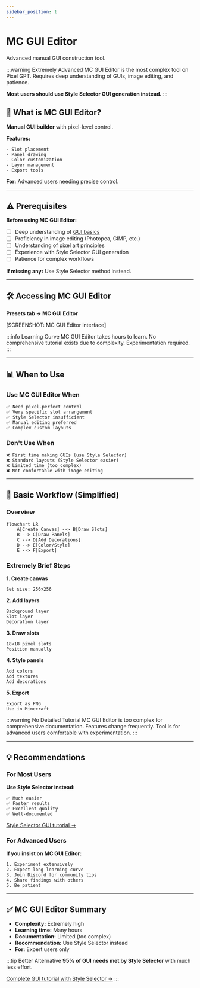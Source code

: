 ```yaml
---
sidebar_position: 1
---
```


# MC GUI Editor

Advanced manual GUI construction tool.

:::warning Extremely Advanced
MC GUI Editor is the most complex tool on Pixel GPT. Requires deep understanding of GUIs, image editing, and patience.

**Most users should use Style Selector GUI generation instead.**
:::

## 🎯 What is MC GUI Editor?

**Manual GUI builder** with pixel-level control.

**Features:**
```
- Slot placement
- Panel drawing
- Color customization
- Layer management
- Export tools
```

**For:** Advanced users needing precise control.

---

## ⚠️ Prerequisites

**Before using MC GUI Editor:**

- [ ] Deep understanding of [GUI basics](../../fundamentals/minecraft-textures/gui-textures)
- [ ] Proficiency in image editing (Photopea, GIMP, etc.)
- [ ] Understanding of pixel art principles
- [ ] Experience with Style Selector GUI generation
- [ ] Patience for complex workflows

**If missing any:** Use Style Selector method instead.

---

## 🛠️ Accessing MC GUI Editor

**Presets tab → MC GUI Editor**

[SCREENSHOT: MC GUI Editor interface]

:::info Learning Curve
MC GUI Editor takes hours to learn. No comprehensive tutorial exists due to complexity. Experimentation required.
:::

---

## 📊 When to Use

### Use MC GUI Editor When

```
✅ Need pixel-perfect control
✅ Very specific slot arrangement
✅ Style Selector insufficient
✅ Manual editing preferred
✅ Complex custom layouts
```

### Don't Use When

```
❌ First time making GUIs (use Style Selector)
❌ Standard layouts (Style Selector easier)
❌ Limited time (too complex)
❌ Not comfortable with image editing
```

---

## 🎯 Basic Workflow (Simplified)

### Overview

```mermaid
flowchart LR
    A[Create Canvas] --> B[Draw Slots]
    B --> C[Draw Panels]
    C --> D[Add Decorations]
    D --> E[Color/Style]
    E --> F[Export]
```

### Extremely Brief Steps

**1. Create canvas**
```
Set size: 256×256
```

**2. Add layers**
```
Background layer
Slot layer
Decoration layer
```

**3. Draw slots**
```
18×18 pixel slots
Position manually
```

**4. Style panels**
```
Add colors
Add textures
Add decorations
```

**5. Export**
```
Export as PNG
Use in Minecraft
```

:::warning No Detailed Tutorial
MC GUI Editor is too complex for comprehensive documentation. Features change frequently. Tool is for advanced users comfortable with experimentation.
:::

---

## 💡 Recommendations

### For Most Users

**Use Style Selector instead:**

```
✅ Much easier
✅ Faster results
✅ Excellent quality
✅ Well-documented
```

[Style Selector GUI tutorial →](../../tutorials/gui-creation/gui-complete-guide)

### For Advanced Users

**If you insist on MC GUI Editor:**

```
1. Experiment extensively
2. Expect long learning curve
3. Join Discord for community tips
4. Share findings with others
5. Be patient
```

---

## ✅ MC GUI Editor Summary

- **Complexity:** Extremely high
- **Learning time:** Many hours
- **Documentation:** Limited (too complex)
- **Recommendation:** Use Style Selector instead
- **For:** Expert users only

:::tip Better Alternative
**95% of GUI needs met by Style Selector** with much less effort.

[Complete GUI tutorial with Style Selector →](../../tutorials/gui-creation/gui-complete-guide)
:::
